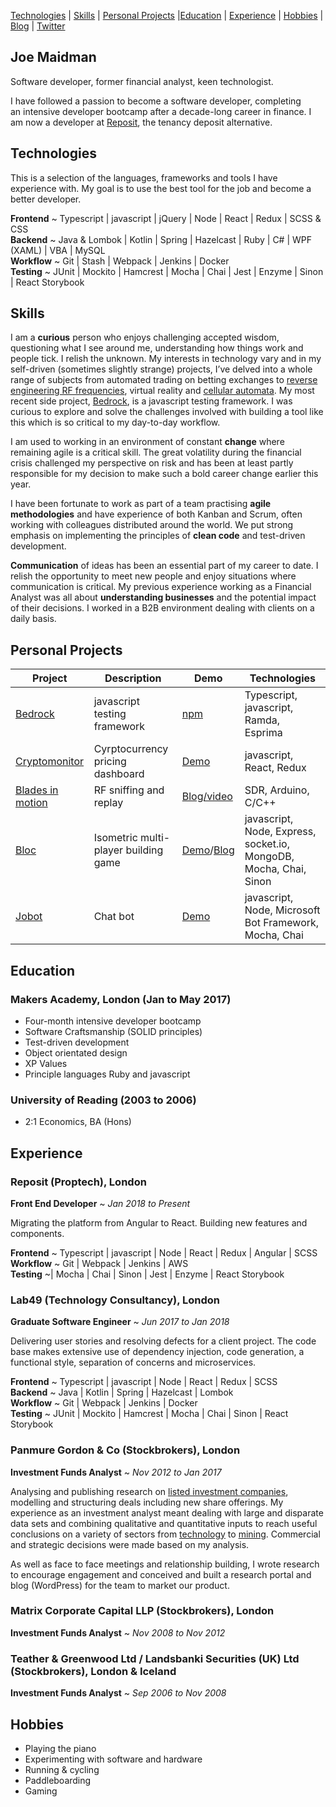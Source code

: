 [Technologies](#technologies) | [Skills](#skills) | [Personal Projects](#personal-projects) |[Education](#education) | [Experience](#experience) | [Hobbies](#hobbies) | [Blog](http://www.joemaidman.com/?page_id=51) | [Twitter](https://twitter.com/joemaidman)

## Joe Maidman
Software developer, former financial analyst, keen technologist.

I have followed a passion to become a software developer, completing an intensive developer bootcamp after a decade-long career in finance. I am now a developer at [Reposit](http://getreposit.uk/), the tenancy deposit alternative.

## Technologies

This is a selection of the languages, frameworks and tools I have experience with. My goal is to use the best tool for the job and become a better developer.

<b>Frontend</b> ~ Typescript | javascript | jQuery | Node | React | Redux | SCSS & CSS</br>
<b>Backend</b>  ~ Java & Lombok | Kotlin | Spring | Hazelcast | Ruby | C# | WPF (XAML) | VBA | MySQL </br>
<b>Workflow</b> ~ Git | Stash | Webpack | Jenkins | Docker</br>
<b>Testing</b>  ~ JUnit | Mockito | Hamcrest | Mocha | Chai | Jest | Enzyme | Sinon | React Storybook

## Skills

I am a <b>curious</b> person who enjoys challenging accepted wisdom, questioning what I see around me, understanding how things work and people tick. I relish the unknown. My interests in technology vary and in my self-driven (sometimes slightly strange) projects, I’ve delved into a whole range of subjects from automated trading on betting exchanges to [reverse engineering RF frequencies](https://github.com/joemaidman/blades-in-motion), virtual reality and [cellular automata](http://gameoflife.netlify.com/). My most recent side project, [Bedrock](https://github.com/joemaidman/bedrock), is a javascript testing framework. I was curious to explore and solve the challenges involved with building a tool like this which is so critical to my day-to-day workflow. 

I am used to working in an environment of constant <b>change</b> where remaining agile is a critical skill. The great volatility during the financial crisis challenged my perspective on risk and has been at least partly responsible for my decision to make such a bold career change earlier this year. 

I have been fortunate to work as part of a team practising <b>agile methodologies</b> and have experience of both Kanban and Scrum, often working with colleagues distributed around the world. We put strong emphasis on implementing the principles of <b>clean code</b> and test-driven development.


<b>Communication</b> of ideas has been an essential part of my career to date. I relish the opportunity to meet new people and enjoy situations where communication is critical. My previous experience working as a Financial Analyst was all about <b>understanding businesses</b> and the potential impact of their decisions. I worked in a B2B environment dealing with clients on a daily basis.


## Personal Projects

| Project  | Description  | Demo  | Technologies |
|---|---|---|---|
| [Bedrock](https://github.com/joemaidman/bedrock)  | javascript testing framework  | [npm](https://www.npmjs.com/package/bed-rock) |  Typescript, javascript, Ramda, Esprima |
| [Cryptomonitor](https://github.com/joemaidman/cryptomonitor)  | Cyrptocurrency pricing dashboard | [Demo](https://cryptomonitor.netlify.com/) | javascript, React, Redux |
| [Blades in motion](https://github.com/joemaidman/blades-in-motion)  | RF sniffing and replay  | [Blog/video](http://www.joemaidman.com/?p=317) |  SDR, Arduino, C/C++ |
| [Bloc](https://github.com/joemaidman/bloc)  | Isometric multi-player building game | [Demo](https://bloc-game.herokuapp.com/)/[Blog](http://www.joemaidman.com/?p=540) | javascript, Node, Express, socket.io, MongoDB, Mocha, Chai, Sinon |
| [Jobot](https://github.com/joemaidman/jobot)  | Chat bot | [Demo](http://www.joemaidman.com/?page_id=530) | javascript, Node, Microsoft Bot Framework, Mocha, Chai |

## Education

### Makers Academy, London (Jan to May 2017)
- Four-month intensive developer bootcamp
- Software Craftsmanship (SOLID principles)
- Test-driven development
- Object orientated design
- XP Values
- Principle languages Ruby and javascript

### University of Reading (2003 to 2006)
- 2:1 Economics, BA (Hons)

## Experience

### Reposit (Proptech), London   
**Front End Developer** ~ *Jan 2018 to Present*

Migrating the platform from Angular to React. Building new features and components. 

<b>Frontend</b> ~ Typescript | javascript | Node | React | Redux | Angular | SCSS </br>
<b>Workflow</b>  ~ Git | Webpack | Jenkins | AWS</br>
<b>Testing</b>  ~| Mocha | Chai | Sinon | Jest | Enzyme | React Storybook

### Lab49 (Technology Consultancy), London   
**Graduate Software Engineer** ~ *Jun 2017 to Jan 2018*

Delivering user stories and resolving defects for a client project. The code base makes extensive use of dependency injection, code generation, a functional style, separation of concerns and microservices.

<b>Frontend</b> ~ Typescript | javascript | Node | React | Redux | SCSS </br>
<b>Backend</b>  ~ Java | Kotlin | Spring | Hazelcast | Lombok </br>
<b>Workflow</b>  ~ Git | Webpack | Jenkins | Docker</br>
<b>Testing</b>  ~ JUnit | Mockito | Hamcrest | Mocha | Chai | Sinon | React Storybook

### Panmure Gordon & Co (Stockbrokers), London   
**Investment Funds Analyst** ~ *Nov 2012 to Jan 2017*

Analysing and publishing research on [listed investment companies](https://en.wikipedia.org/wiki/Closed-end_fund), modelling and structuring deals including new share offerings. My experience as an investment analyst meant dealing with large and disparate data sets and combining qualitative and quantitative inputs to reach useful conclusions on a variety of sectors from [technology](http://www.joemaidman.com/wp-content/uploads/2017/05/PCT.pdf) to [mining](http://www.joemaidman.com/wp-content/uploads/2017/05/BRWM.pdf). Commercial and strategic decisions were made based on my analysis.

 As well as face to face meetings and relationship building, I wrote research to encourage engagement and conceived and built a research portal and blog (WordPress) for the team to market our product.

### Matrix Corporate Capital LLP (Stockbrokers), London
**Investment Funds Analyst** ~ *Nov 2008 to Nov 2012*

### Teather & Greenwood Ltd / Landsbanki Securities (UK) Ltd (Stockbrokers), London & Iceland
**Investment Funds Analyst** ~ *Sep 2006 to Nov 2008*

## Hobbies
- Playing the piano
- Experimenting with software and hardware
- Running & cycling
- Paddleboarding
- Gaming